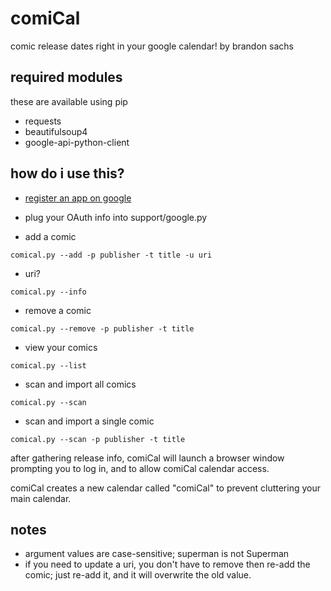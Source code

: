 # comiCal

comic release dates right in your google calendar!
by brandon sachs


## required modules
these are available using pip
- requests
- beautifulsoup4
- google-api-python-client

## how do i use this?
- [register an app on google](https://cloud.google.com/console)

- plug your OAuth info into support/google.py

- add a comic
```
comical.py --add -p publisher -t title -u uri
```

- uri?
```
comical.py --info
```

- remove a comic
```
comical.py --remove -p publisher -t title
```

- view your comics
```
comical.py --list
```

- scan and import all comics
```
comical.py --scan
```

- scan and import a single comic
```
comical.py --scan -p publisher -t title
```

after gathering release info, comiCal will launch a browser window prompting you to log in, and to allow comiCal calendar access.

comiCal creates a new calendar called "comiCal" to prevent cluttering your main calendar.


## notes
- argument values are case-sensitive; superman is not Superman
- if you need to update a uri, you don't have to remove then re-add the comic; just re-add it, and it will overwrite the old value.